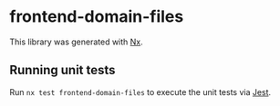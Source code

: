 # frontend-domain-files

This library was generated with [Nx](https://nx.dev).

## Running unit tests

Run `nx test frontend-domain-files` to execute the unit tests via [Jest](https://jestjs.io).
